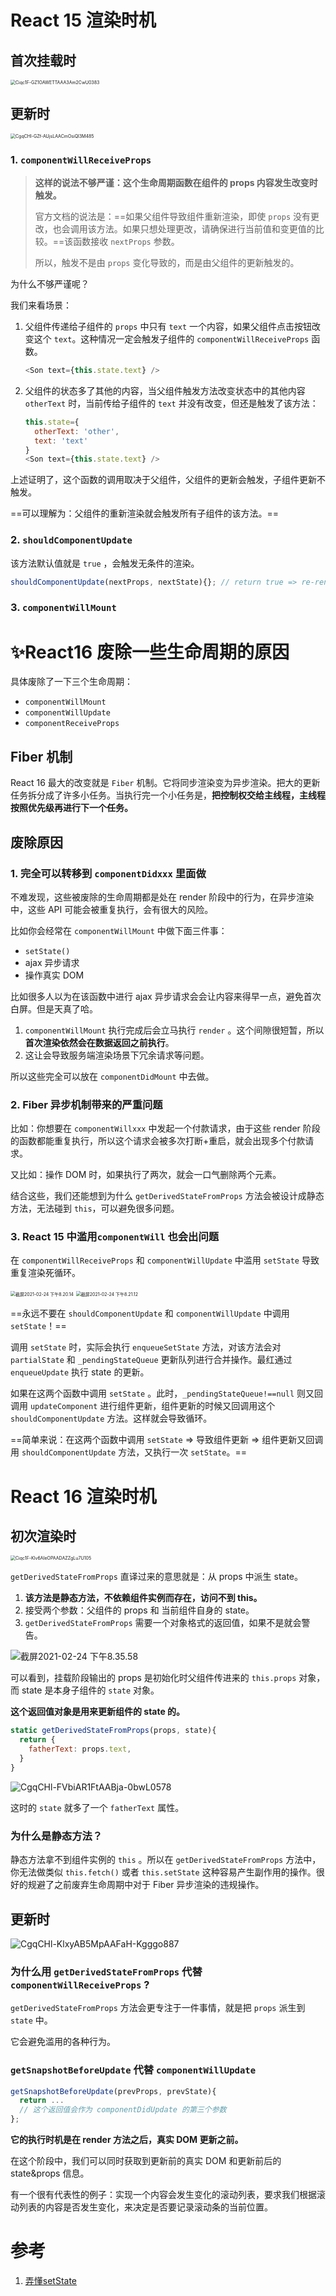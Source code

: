 # React 15 渲染时机

## 首次挂载时



<img src="images/Ciqc1F-GZ1OAWETTAAA3Am2CwU0383.png" alt="Ciqc1F-GZ1OAWETTAAA3Am2CwU0383" style="zoom: 50%;" />

## 更新时

<img src="images/CgqCHl-GZf-AUjsLAACmOsiQl3M485.png" alt="CgqCHl-GZf-AUjsLAACmOsiQl3M485" style="zoom:50%;" />

### 1. `componentWillReceiveProps`

> **这样的说法不够严谨：这个生命周期函数在组件的 props 内容发生改变时触发。**
>
> 官方文档的说法是：==如果父组件导致组件重新渲染，即使 `props` 没有更改，也会调用该方法。如果只想处理更改，请确保进行当前值和变更值的比较。==该函数接收 `nextProps` 参数。
>
> 所以，触发不是由 `props` 变化导致的，而是由父组件的更新触发的。

为什么不够严谨呢？

我们来看场景：

1. 父组件传递给子组件的 `props` 中只有 `text` 一个内容，如果父组件点击按钮改变这个 `text`。这种情况一定会触发子组件的 `componentWillReceiveProps` 函数。

   ```js
   <Son text={this.state.text} />
   ```

2. 父组件的状态多了其他的内容，当父组件触发方法改变状态中的其他内容 `otherText` 时，当前传给子组件的 `text` 并没有改变，但还是触发了该方法：

   ```js
   this.state={
     otherText: 'other',
     text: 'text'
   }
   <Son text={this.state.text} />
   ```

上述证明了，这个函数的调用取决于父组件，父组件的更新会触发，子组件更新不触发。

==可以理解为：父组件的重新渲染就会触发所有子组件的该方法。==



### 2. `shouldComponentUpdate`

该方法默认值就是 `true` ，会触发无条件的渲染。

```js
shouldComponentUpdate(nextProps, nextState){}; // return true => re-render
```



### 3. `componentWillMount`







# ✨React16 废除一些生命周期的原因

具体废除了一下三个生命周期：

- `componentWillMount`
- `componentWillUpdate`
- `componentReceiveProps`

## Fiber 机制

React 16 最大的改变就是 `Fiber` 机制。它将同步渲染变为异步渲染。把大的更新任务拆分成了许多小任务。当执行完一个小任务是，**把控制权交给主线程，主线程按照优先级再进行下一个任务。**

## 废除原因

### 1. 完全可以转移到 `componentDidxxx` 里面做

不难发现，这些被废除的生命周期都是处在 render 阶段中的行为，在异步渲染中，这些 API 可能会被重复执行，会有很大的风险。

比如你会经常在 `componentWillMount` 中做下面三件事：

- `setState()` 
- ajax 异步请求
- 操作真实 DOM

比如很多人以为在该函数中进行 ajax 异步请求会会让内容来得早一点，避免首次白屏。但是天真了哈。

1. `componentWillMount` 执行完成后会立马执行 `render` 。这个间隙很短暂，所以**首次渲染依然会在数据返回之前执行**。
2. 这让会导致服务端渲染场景下冗余请求等问题。

所以这些完全可以放在 `componentDidMount` 中去做。



### 2. Fiber 异步机制带来的严重问题

比如：你想要在 `componentWillxxx` 中发起一个付款请求，由于这些 render 阶段的函数都能重复执行，所以这个请求会被多次打断+重启，就会出现多个付款请求。

又比如：操作 DOM 时，如果执行了两次，就会一口气删除两个元素。

结合这些，我们还能想到为什么 `getDerivedStateFromProps` 方法会被设计成静态方法，无法碰到 `this`，可以避免很多问题。



### 3. React 15 中滥用`componentWill` 也会出问题

在 `componentWillReceiveProps` 和 `componentWillUpdate` 中滥用 `setState` 导致重复渲染死循环。 

<img src="images/%E6%88%AA%E5%B1%8F2021-02-24%20%E4%B8%8B%E5%8D%888.20.14.png" alt="截屏2021-02-24 下午8.20.14" style="zoom: 50%;" />  <img src="images/%E6%88%AA%E5%B1%8F2021-02-24%20%E4%B8%8B%E5%8D%888.21.12.png" alt="截屏2021-02-24 下午8.21.12" style="zoom:50%;" />

==永远不要在 `shouldComponentUpdate` 和 `componentWillUpdate` 中调用 `setState`！==

调用 `setState` 时，实际会执行 `enqueueSetState` 方法，对该方法会对 `partialState` 和 `_pendingStateQueue` 更新队列进行合并操作。最红通过 `enqueueUpdate` 执行 state 的更新。

如果在这两个函数中调用 `setState` 。此时，`_pendingStateQueue!==null` 则又回调用 `updateComponent` 进行组件更新，组件更新的时候又回调用这个 `shouldComponentUpdate` 方法。这样就会导致循环。

==简单来说：在这两个函数中调用 `setState` => 导致组件更新 => 组件更新又回调用 `shouldComponentUpdate` 方法，又执行一次 `setState`。==





# React 16 渲染时机



## 初次渲染时

<img src="images/Ciqc1F-Klv6AIeOPAADAZZgLu7U105.png" alt="Ciqc1F-Klv6AIeOPAADAZZgLu7U105" style="zoom:50%;" />



`getDerivedStateFromProps` 直译过来的意思就是：从 props 中派生 state。

1. **该方法是静态方法，不依赖组件实例而存在，访问不到 this。**
2. 接受两个参数：父组件的 props 和 当前组件自身的 state。
3. `getDerivedStateFromProps` 需要一个对象格式的返回值，如果不是就会警告。

![截屏2021-02-24 下午8.35.58](images/%E6%88%AA%E5%B1%8F2021-02-24%20%E4%B8%8B%E5%8D%888.35.58.png)

可以看到，挂载阶段输出的 props 是初始化时父组件传进来的 `this.props` 对象，而 state 是本身子组件的 `state` 对象。

**这个返回值对象是用来更新组件的 state 的。**

```js
static getDerivedStateFromProps(props, state){
  return {
    fatherText: props.text,
  }
}
```

![CgqCHl-FVbiAR1FtAABja-0bwL0578](images/CgqCHl-FVbiAR1FtAABja-0bwL0578.png)

这时的 `state` 就多了一个 `fatherText` 属性。



### 为什么是静态方法？

静态方法拿不到组件实例的 `this` 。所以在 `getDerivedStateFromProps` 方法中，你无法做类似 `this.fetch()` 或者 `this.setState` 这种容易产生副作用的操作。很好的规避了之前废弃生命周期中对于 Fiber 异步渲染的违规操作。





## 更新时



![CgqCHl-KlxyAB5MpAAFaH-Kgggo887](images/CgqCHl-KlxyAB5MpAAFaH-Kgggo887.png)



### 为什么用 `getDerivedStateFromProps` 代替 `componentWillReceiveProps` ?

`getDerivedStateFromProps` 方法会更专注于一件事情，就是把 `props` 派生到 `state` 中。

它会避免滥用的各种行为。



### `getSnapshotBeforeUpdate` 代替 `componentWillUpdate`

```js
getSnapshotBeforeUpdate(prevProps, prevState){
  return ...
  // 这个返回值会作为 componentDidUpdate 的第三个参数
};
```

**它的执行时机是在 render 方法之后，真实 DOM 更新之前。**

在这个阶段中，我们可以同时获取到更新前的真实 DOM 和更新前后的 state&props 信息。

有一个很有代表性的例子：实现一个内容会发生变化的滚动列表，要求我们根据滚动列表的内容是否发生变化，来决定是否要记录滚动条的当前位置。



# 参考

1. [弄懂setState](https://segmentfault.com/a/1190000018615027)

















